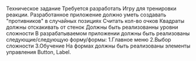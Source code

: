 
Техническое задание
Требуется разработать Игру для тренировки реакции.
Разработанное приложение должно  уметь создавать "противников" в случайных позициях
Считать кол-во очков
Квадраты должны отскакивать от стенок
Должны быть реализованны уровни сложности
В разрабатываемом приложении должны быть реализованы следующие/следующую форму/формы: 
1.Главное меню
2.Выбор сложности
3.Обучение
На формах должны быть реализованы элементы управления Button, Label.
